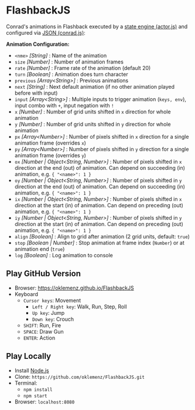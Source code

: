 # FlashbackJS

Conrad's animations in Flashback executed by a [state engine (actor.js)](./js/actor.js) and configured via [JSON (conrad.js)](./js/conrad.js):

**Animation Configuration:**
- `<nme>` _[String]_ : Name of the animation 
- `size` _[Number]_ : Number of animation frames
- `rate` _[Number]_ : Frame rate of the animation (default 20)
- `turn` _[Boolean]_ : Animation does turn character
- `previous` _[Array\<String\>]_ : Previous animations
- `next` _[String]_ : Next default animation (if no other animation played before with input)
- `input` _[Array\<String\>]_ : Multiple inputs to trigger animation (`keys, env`), input combo with `+`, input negation with `!`
- `x` _[Number]_ : Number of grid units shifted in `x` direction for whole animation
- `y` _[Number]_ : Number of grid units shifted in `y` direction for whole animation
- `px` _[Array\<Number\>]_ : Number of pixels shifted in `x` direction for a single animation frame (overrides `x`)
- `py` _[Array\<Number\>]_ : Number of pixels shifted in `y` direction for a single animation frame (overrides `y`)
- `ox` _[Number | Object\<String, Number\>]_ : Number of pixels shifted in `x` direction at the end (out) of animation. Can depend on succeeding (in) animation, e.g. `{ "<name>": 1 }`   
- `oy` _[Number | Object\<String, Number\>]_ : Number of pixels shifted in `y` direction at the end (out) of animation. Can depend on succeeding (in) animation, e.g. `{ "<name>": 1 }`
- `ix` _[Number | Object\<String, Number\>]_ : Number of pixels shifted in `x` direction at the start (in) of animation. Can depend on preceding (out) animation, e.g. `{ "<name>": 1 }`
- `iy` _[Number | Object\<String, Number\>]_ : Number of pixels shifted in `y` direction at the start (in) of animation. Can depend on preceding (out) animation, e.g. `{ "<name>": 1 }`
- `align` _[Boolean]_ : Align to grid after animation (2 grid units, default: `true`)
- `stop` _[Boolean | Number]_ : Stop animation at frame index (`Number`) or at animation end (`true`)
- `log` _[Boolean]_ : Log animation to console

## Play GitHub Version

- Browser: https://oklemenz.github.io/FlashbackJS
- Keyboard
  - `Cursor keys`: Movement
    - `Left / Right key`: Walk, Run, Step, Roll
    - `Up key`: Jump
    - `Down key`: Crouch
  - `SHIFT`: Run, Fire
  - `SPACE`: Draw Gun
  - `ENTER`: Action

## Play Locally

- Install [Node.js](https://nodejs.org)
- Clone: `https://github.com/oklemenz/FlashbackJS.git`
- Terminal:
  - `npm install`
  - `npm start`
- Browser: `localhost:8080`
